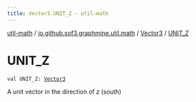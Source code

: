 ```yaml
---
title: Vector3.UNIT_Z - util-math
---
```


[util-math](../../index.html) / [io.github.sof3.graphmine.util.math](../index.html) / [Vector3](index.html) / [UNIT_Z](./-u-n-i-t_-z.html)

# UNIT_Z

`val UNIT_Z: `[`Vector3`](index.html)

A unit vector in the direction of *z* (south)

